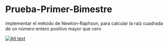 # Prueba-Primer-Bimestre
implementar el método de Newton-Raphson, para calcular la raíz cuadrada de un número entero positivo mayor que cero

[![Alt text](https://img.youtube.com/vi/D40NStXU4iU/0.jpg)](https://www.youtube.com/watch?v=D40NStXU4iU)
